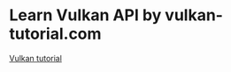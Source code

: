 # Learn Vulkan API by vulkan-tutorial.com

[Vulkan tutorial](https://vulkan-tutorial.com/Introduction)